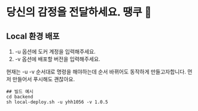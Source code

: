 # 당신의 감정을 전달하세요. 땡쿠 💌

## Local 환경 배포

1. -u 옵션에 도커 계정을 입력해주세요.
2. -v 옵션에 배포할 버전을 입력해주세요. 

현재는 -u -v 순서대로 명령을 해야하는데 순서 바뀌어도 동작하게 만들고자합니다.
먼저 만들어서 푸시해도 괜찮아요.

``` shell
## 빌드 예시
cd backend
sh local-deploy.sh -u yhh1056 -v 1.0.5
```
